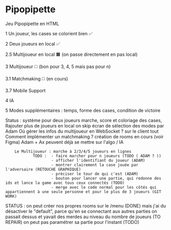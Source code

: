 # Pipopipette

Jeu Pipopipette en HTML

1 Un joueur, les cases se colorient bien ✅ 

2 Deux joueurs en local ✅

2.5 Multijoueur en local  🟧 (on passe directement en pas local)

3 Multijoueur ◻️ (bon pour 3, 4, 5 mais pas pour n)

3.1 Matchmaking ◻️ (en cours)

3.7 Mobile Support

4 IA 

5 Modes supplémentaires : temps, forme des cases, condition de victoire


Status : système pour deux joueurs marche, score et coloriage des cases,
        Rajouter plus de joueurs en local on skip
        écran de sélection des modes par Adam
        Où gérer les infos du multijoueur en WebSocket ? sur le client tout
        Comment implémenter un matchmaking ? création de rooms en cours (voir Figma)
        Adam + Ax peuvent déjà se mettre sur l'algo / IA

        Le Multijoueur : marche à 2/3/4/5 joueurs en lignes
                TODO :  - faire marcher pour n joueurs (TODO ( ADAM ? ))
                        - afficher l'identifiant du joueur (ADAM)
                        - montrer clairement la case jouée par l'adversaire (RETOUCHE GRAPHIQUE)
                        - préciser le tour de qui c'est (ADAM)
                        - bouton pour lancer une partie, qui redonne des ids et lance la game avec tous ceux connectés (TODO)
                        - merge avec le code normal pour les côtés qui appartiennent à une seule personne et pour le plus de 3 joueurs (GIT WORK)
                        

STATUS : on peut créer nos propres rooms sur le /menu (DONE)
        mais j'ai du désactiver le "default", parce qu'en se connectant aux autres parties on passait dessus et yavait des merdes au niveau du nombre de joueurs (TO REPAIR)
        on peut pas paramétrer sa partie pour l'instant (TODO)
